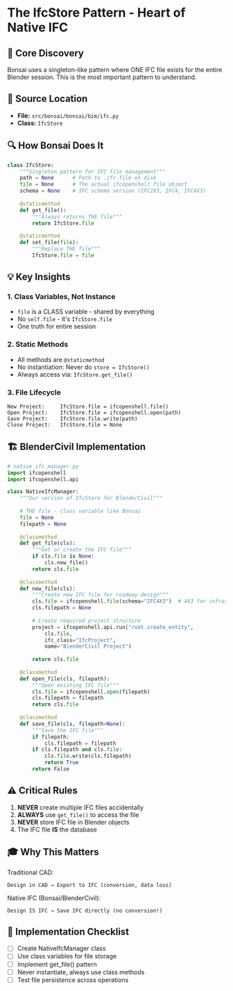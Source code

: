 # The IfcStore Pattern - Heart of Native IFC

## 🎯 Core Discovery
Bonsai uses a singleton-like pattern where ONE IFC file exists for the entire Blender session. This is the most important pattern to understand.

## 📍 Source Location
- **File:** `src/bonsai/bonsai/bim/ifc.py`
- **Class:** `IfcStore`

## 🔍 How Bonsai Does It
```python
class IfcStore:
    """Singleton pattern for IFC file management"""
    path = None      # Path to .ifc file on disk
    file = None      # The actual ifcopenshell file object
    schema = None    # IFC schema version (IFC2X3, IFC4, IFC4X3)
    
    @staticmethod
    def get_file():
        """Always returns THE file"""
        return IfcStore.file
    
    @staticmethod
    def set_file(file):
        """Replace THE file"""
        IfcStore.file = file
```

## 💡 Key Insights

### 1. Class Variables, Not Instance
- `file` is a CLASS variable - shared by everything
- No `self.file` - it's `IfcStore.file`
- One truth for entire session

### 2. Static Methods
- All methods are `@staticmethod`
- No instantiation: Never do `store = IfcStore()`
- Always access via: `IfcStore.get_file()`

### 3. File Lifecycle
```
New Project:     IfcStore.file = ifcopenshell.file()
Open Project:    IfcStore.file = ifcopenshell.open(path)
Save Project:    IfcStore.file.write(path)
Close Project:   IfcStore.file = None
```

## 🏗️ BlenderCivil Implementation
```python
# native_ifc_manager.py
import ifcopenshell
import ifcopenshell.api

class NativeIfcManager:
    """Our version of IfcStore for BlenderCivil"""
    
    # THE file - class variable like Bonsai
    file = None
    filepath = None
    
    @classmethod
    def get_file(cls):
        """Get or create the IFC file"""
        if cls.file is None:
            cls.new_file()
        return cls.file
    
    @classmethod
    def new_file(cls):
        """Create new IFC file for roadway design"""
        cls.file = ifcopenshell.file(schema="IFC4X3")  # 4X3 for infrastructure!
        cls.filepath = None
        
        # Create required project structure
        project = ifcopenshell.api.run("root.create_entity", 
            cls.file, 
            ifc_class="IfcProject", 
            name="BlenderCivil Project")
        
        return cls.file
    
    @classmethod
    def open_file(cls, filepath):
        """Open existing IFC file"""
        cls.file = ifcopenshell.open(filepath)
        cls.filepath = filepath
        return cls.file
    
    @classmethod
    def save_file(cls, filepath=None):
        """Save the IFC file"""
        if filepath:
            cls.filepath = filepath
        if cls.filepath and cls.file:
            cls.file.write(cls.filepath)
            return True
        return False
```

## ⚠️ Critical Rules

1. **NEVER** create multiple IFC files accidentally
2. **ALWAYS** use `get_file()` to access the file
3. **NEVER** store IFC file in Blender objects
4. The IFC file **IS** the database

## 🎓 Why This Matters

Traditional CAD:
```
Design in CAD → Export to IFC (conversion, data loss)
```

Native IFC (Bonsai/BlenderCivil):
```
Design IS IFC → Save IFC directly (no conversion!)
```

## 📝 Implementation Checklist

- [ ] Create NativeIfcManager class
- [ ] Use class variables for file storage
- [ ] Implement get_file() pattern
- [ ] Never instantiate, always use class methods
- [ ] Test file persistence across operations